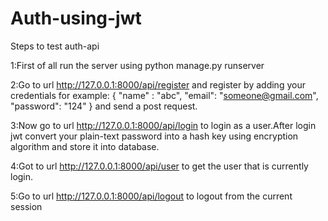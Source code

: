 # Auth-using-jwt

Steps to test auth-api

1:First of all run the server using python manage.py runserver

2:Go to url http://127.0.0.1:8000/api/register and register by adding your credentials for example:
{
   "name" : "abc",
   "email": "someone@gmail.com",
   "password": "124"
}
and send a post request.

3:Now go to url http://127.0.0.1:8000/api/login to login as a user.After login jwt convert your plain-text password into a hash key using encryption algorithm and store it into database.

4:Got to url http://127.0.0.1:8000/api/user to get the user that is currently login.

5:Go to url http://127.0.0.1:8000/api/logout to logout from the current session
